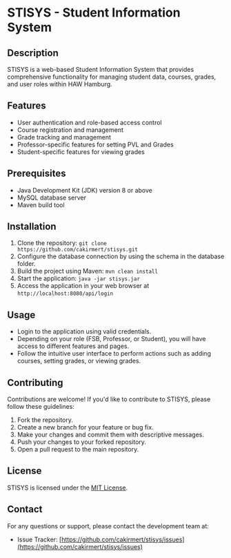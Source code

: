 # STISYS - Student Information System

## Description
STISYS is a web-based Student Information System that provides comprehensive functionality for managing student data, courses, grades, and user roles within HAW Hamburg.

## Features
- User authentication and role-based access control
- Course registration and management
- Grade tracking and management
- Professor-specific features for setting PVL and Grades
- Student-specific features for viewing grades

## Prerequisites
- Java Development Kit (JDK) version 8 or above
- MySQL database server
- Maven build tool

## Installation
1. Clone the repository: `git clone https://github.com/cakirmert/stisys.git`
2. Configure the database connection by using the schema in the database folder.
3. Build the project using Maven: `mvn clean install`
4. Start the application: `java -jar stisys.jar`
5. Access the application in your web browser at `http://localhost:8080/api/login`

## Usage
- Login to the application using valid credentials.
- Depending on your role (FSB, Professor, or Student), you will have access to different features and pages.
- Follow the intuitive user interface to perform actions such as adding courses, setting grades, or viewing grades.

## Contributing
Contributions are welcome! If you'd like to contribute to STISYS, please follow these guidelines:
1. Fork the repository.
2. Create a new branch for your feature or bug fix.
3. Make your changes and commit them with descriptive messages.
4. Push your changes to your forked repository.
5. Open a pull request to the main repository.

## License
STISYS is licensed under the [MIT License](LICENSE).

## Contact
For any questions or support, please contact the development team at:
- Issue Tracker: [https://github.com/cakirmert/stisys/issues](https://github.com/cakirmert/stisys/issues)
